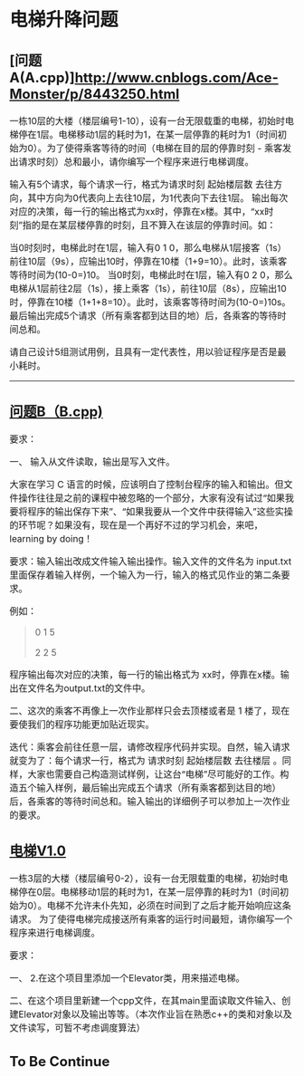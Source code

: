 ﻿<font size=3>

电梯升降问题
============

[问题A(A.cpp)]http://www.cnblogs.com/Ace-Monster/p/8443250.html
--------------
一栋10层的大楼（楼层编号1-10），设有一台无限载重的电梯，初始时电梯停在1层。电梯移动1层的耗时为1，在某一层停靠的耗时为1（时间初始为0）。为了使得乘客等待的时间（电梯在目的层的停靠时刻 - 乘客发出请求时刻）总和最小，请你编写一个程序来进行电梯调度。

输入有5个请求，每个请求一行，格式为请求时刻 起始楼层数 去往方向，其中方向为0代表向上去往10层，为1代表向下去往1层。
输出每次对应的决策，每一行的输出格式为xx时，停靠在x楼。其中，“xx时刻”指的是在某层楼停靠的时刻，且不算入在该层的停靠时间。如：

当0时刻时，电梯此时在1层，输入有0 1 0，那么电梯从1层接客（1s）前往10层（9s），应输出10时，停靠在10楼（1+9=10）。此时，该乘客等待时间为(10-0=)10。
当0时刻，电梯此时在1层，输入有0 2 0，那么电梯从1层前往2层（1s），接上乘客（1s），前往10层（8s），应输出10时，停靠在10楼（1+1+8=10）。此时，该乘客等待时间为(10-0=)10s。
最后输出完成5个请求（所有乘客都到达目的地）后，各乘客的等待时间总和。

请自己设计5组测试用例，且具有一定代表性，用以验证程序是否是最小耗时。

***

[问题B（B.cpp)](http://www.cnblogs.com/Ace-Monster/p/8460265.html)
-------------
要求：

一、 输入从文件读取，输出是写入文件。

大家在学习 C 语言的时候，应该明白了控制台程序的输入和输出。但文件操作往往是之前的课程中被忽略的一个部分，大家有没有试过“如果我要将程序的输出保存下来”、“如果我要从一个文件中获得输入”这些实操的环节呢？如果没有，现在是一个再好不过的学习机会，来吧，learning by doing！

要求：输入输出改成文件输入输出操作。输入文件的文件名为 input.txt 里面保存着输入样例，一个输入为一行，输入的格式见作业的第二条要求。

例如：

>0 1 5
>
>2 2 5

程序输出每次对应的决策，每一行的输出格式为 xx时，停靠在x楼。输出在文件名为output.txt的文件中。

二、这次的乘客不再像上一次作业那样只会去顶楼或者是 1 楼了，现在要使我们的程序功能更加贴近现实。

迭代：乘客会前往任意一层，请修改程序代码并实现。自然，输入请求就变为了：每个请求一行，格式为 请求时刻 起始楼层数 去往楼层 。同样，大家也需要自己构造测试样例，让这台“电梯”尽可能好的工作。构造五个输入样例，最后输出完成五个请求（所有乘客都到达目的地）后，各乘客的等待时间总和。输入输出的详细例子可以参加上一次作业的要求。

[电梯V1.0](http://www.cnblogs.com/Ace-Monster/p/8909828.html)
-------------
一栋3层的大楼（楼层编号0-2），设有一台无限载重的电梯，初始时电梯停在0层。电梯移动1层的耗时为1，在某一层停靠的耗时为1（时间初始为0）。电梯不允许未仆先知，必须在时间到了之后才能开始响应这条请求。
为了使得电梯完成接送所有乘客的运行时间最短，请你编写一个程序来进行电梯调度。

要求：

一、 2.在这个项目里添加一个Elevator类，用来描述电梯。

二、在这个项目里新建一个cpp文件，在其main里面读取文件输入、创建Elevator对象以及输出等等。（本次作业旨在熟悉c++的类和对象以及文件读写，可暂不考虑调度算法）

To Be Continue
-------------